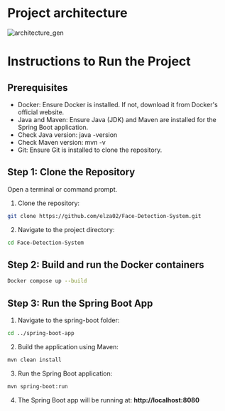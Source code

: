 # Project architecture
![architecture_gen](https://github.com/user-attachments/assets/2ebae8ad-a2e0-4e8c-97cf-1b0b88954186)
# Instructions to Run the Project
## Prerequisites
- Docker: Ensure Docker is installed. If not, download it from Docker's official website.
- Java and Maven: Ensure Java (JDK) and Maven are installed for the Spring Boot application.
- Check Java version: java -version
- Check Maven version: mvn -v
- Git: Ensure Git is installed to clone the repository.

## Step 1: Clone the Repository
Open a terminal or command prompt.

1. Clone the repository:
```bash
git clone https://github.com/elza02/Face-Detection-System.git
```
2. Navigate to the project directory:
```bash
cd Face-Detection-System
```
## Step 2: Build and run the Docker containers
```bash
Docker compose up --build
```
## Step 3: Run the Spring Boot App
1. Navigate to the spring-boot folder:
```bash
cd ../spring-boot-app
```
2. Build the application using Maven:
```bash
mvn clean install
```
3. Run the Spring Boot application:
```bash
mvn spring-boot:run
   ```
4. The Spring Boot app will be running at: **http://localhost:8080**



